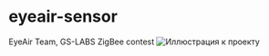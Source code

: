 # eyeair-sensor
EyeAir Team, GS-LABS ZigBee contest 
![Иллюстрация к проекту](https://github.com/rcbabahin/eyeair-sensor/raw/master/imgs/IMG_20211106_123903.png)
